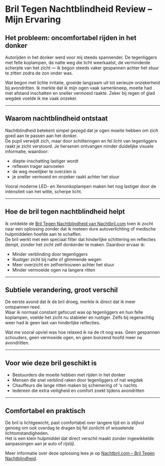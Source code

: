# Bril Tegen Nachtblindheid Review – Mijn Ervaring

## Het probleem: oncomfortabel rijden in het donker

Autorijden in het donker werd voor mij steeds spannender. De tegenliggers met felle koplampen, de natte weg die licht weerkaatst, de verminderde scherpte van het zicht — ik begon steeds vaker gespannen achter het stuur te zitten zodra de zon onder was.

Wat begon met lichte irritatie, groeide langzaam uit tot serieuze onzekerheid bij avondritten. Ik merkte dat ik mijn ogen vaak samenkneep, moeite had met afstand inschatten en sneller vermoeid raakte. Zeker bij regen of glad wegdek voelde ik me vaak onzeker.

---

## Waarom nachtblindheid ontstaat

Nachtblindheid betekent simpel gezegd dat je ogen moeite hebben om zich goed aan te passen aan het donker.  
De pupil verwijdt zich, maar door schitteringen en fel licht van tegenliggers raakt je zicht verstoord. Je hersenen ontvangen minder duidelijke visuele informatie, waardoor:

- diepte-inschatting lastiger wordt
- reflexen trager aanvoelen
- de weg moeilijker te overzien is
- je sneller vermoeid en onzeker raakt achter het stuur

Vooral moderne LED- en Xenonkoplampen maken het nog lastiger door de intensiteit van het witte, scherpe licht.

---

## Hoe de bril tegen nachtblindheid helpt

Ik ontdekte de [Bril Tegen Nachtblindheid van Nachtbril.com](https://nachtbril.com/product/bril-tegen-nachtblindheid/) toen ik zocht naar een oplossing zonder dat ik meteen dure autoverlichting of medische hulpmiddelen hoefde aan te schaffen.  
De bril werkt met een speciaal filter dat hinderlijke schittering en reflecties dempt, zonder het zicht zelf donkerder te maken. Daardoor ervaar ik:

- Minder verblinding door tegenliggers
- Rustiger zicht bij natte of glimmende wegen
- Meer overzicht en zelfvertrouwen achter het stuur
- Minder vermoeide ogen na langere ritten

---

## Subtiele verandering, groot verschil

De eerste avond dat ik de bril droeg, merkte ik direct dat ik meer ontspannen reed.  
Waar ik normaal constant gefocust was op tegenliggers en hun felle koplampen, voelde het zicht nu stabieler en rustiger. Zelfs bij regenachtig weer had ik geen last van hinderlijke reflecties.

Wat me vooral opviel was hoe relaxed ik na de rit nog was. Geen gespannen schouders, geen vermoeide ogen, en geen bonzend hoofd meer na avondritten.

---

## Voor wie deze bril geschikt is

- Bestuurders die moeite hebben met rijden in het donker
- Mensen die snel verblind raken door tegenliggers of nat wegdek
- Chauffeurs die lange ritten maken bij schemering of 's nachts
- Iedereen die extra veiligheid en comfort zoekt tijdens avondritten

---

## Comfortabel en praktisch

De bril is lichtgewicht, past comfortabel over langere tijd en is stijlvol genoeg om ook overdag te dragen bij fel zonlicht of wisselende lichtomstandigheden.  
Het is een klein hulpmiddel dat direct verschil maakt zonder ingewikkelde aanpassingen aan je auto of rijstijl.

Meer informatie over deze oplossing lees je op [Nachtbril.com – Bril Tegen Nachtblindheid](https://nachtbril.com/product/bril-tegen-nachtblindheid/).
